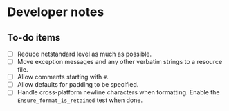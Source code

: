 # Developer notes

## To-do items

- [ ] Reduce netstandard level as much as possible.
- [ ] Move exception messages and any other verbatim strings to a resource file.
- [ ] Allow comments starting with `#`.
- [ ] Allow defaults for padding to be specified.
- [ ] Handle cross-platform newline characters when formatting. Enable the `Ensure_format_is_retained` test when done.

